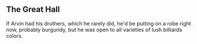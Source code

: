 ## The Great Hall
If Arvin had his druthers, which he rarely did, he'd be putting on a robe right now, probably burgundy, but he was open to all varieties of lush billiards colors. 
